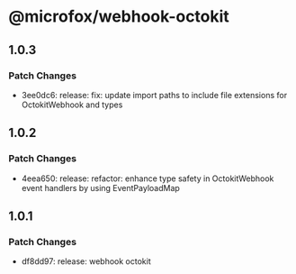 # @microfox/webhook-octokit

## 1.0.3

### Patch Changes

- 3ee0dc6: release: fix: update import paths to include file extensions for OctokitWebhook and types

## 1.0.2

### Patch Changes

- 4eea650: release: refactor: enhance type safety in OctokitWebhook event handlers by using EventPayloadMap

## 1.0.1

### Patch Changes

- df8dd97: release: webhook octokit
